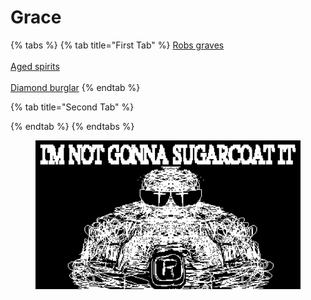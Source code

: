 # Grace

{% tabs %}
{% tab title="First Tab" %}
[Robs graves](https://armless-detective-wiki.gitbook.io/wiki/clues/hallowen-clues-2025/robs-graves)\
\
[Aged spirits](https://armless-detective-wiki.gitbook.io/wiki/clues/hallowen-clues-2025/agered-spirits)\
\
[Diamond burglar](https://armless-detective-wiki.gitbook.io/wiki/clues/hallowen-clues-2025/diamond-buglar)
{% endtab %}

{% tab title="Second Tab" %}

{% endtab %}
{% endtabs %}

<figure><img src="../../.gitbook/assets/image (1).png" alt=""><figcaption></figcaption></figure>
